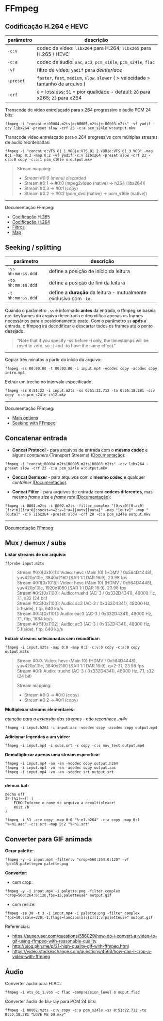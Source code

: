 # FFmpeg

## Codificação H.264 e HEVC

| parâmetro | descrição |
|--|--|
| `-c:v` | codec de vídeo: `libx264` para H.264; `libx265` para H.265 / HEVC |
| `-c:a` | codec de áudio: `aac`, `ac3`, `pcm_s16le`, `pcm_s24le`, `flac` |
| `-vf` | filtro de vídeo: `yadif` para *deinterlace* |
| `-preset` | `faster`, `fast`, `medium`, `slow`, `slower` ( > velocidade > tamanho de arquivo ) |
| `-crf` | `0` = lossless; `51` = pior qualidade - default: `28` para x265; `23` para x264 |

Transcode de vídeo entrelaçado para x.264 progressivo e áudio PCM 24 bits:
```
ffmpeg -i "concat:e:00004.m2ts|e:00005.m2ts|e:00003.m2ts" -vf yadif -c:v libx264 -preset slow -crf 23 -c:a pcm_s24le w:output.mkv
```

Transcode vídeo entrelaçado para x.264 progressivo com múltiplas streams de áudio reordenadas:
```
ffmpeg -i "concat:e:VTS_01_1.VOB|e:VTS_01_2.VOB|e:VTS_01_3.VOB" -map 0:1 -map 0:3 -map 0:2 -vf yadif -c:v libx264 -preset slow -crf 23 -c:a:0 copy -c:a:1 pcm_s16le x:output.mkv
```

> Stream mapping:
> + *Stream #0:0 (menu) discarded*
> + Stream #0:1 -> #0:0 (mpeg2video (native) -> h264 (libx264))
> + Stream #0:3 -> #0:1 (copy)
> + Stream #0:2 -> #0:2 (pcm_dvd (native) -> pcm_s16le (native))


---

Documentação FFmpeg:
+ [Codificação H.265](https://trac.ffmpeg.org/wiki/Encode/H.265)
+ [Codificação H.264](https://trac.ffmpeg.org/wiki/Encode/H.264)
+ [Filtros](https://ffmpeg.org/ffmpeg-filters.html)
+ [Map](https://trac.ffmpeg.org/wiki/Map)

## Seeking / splitting

| parâmetro | descrição |
|--|--|
| `-ss hh:mm:ss.ddd` | define a posição de início da leitura |
| `-to hh:mm:ss.ddd` | define a posição de fim da leitura |
| `-t hh:mm:ss.ddd` | define a **duração** da leitura - mutualmente exclusivo com `-to` |

Quando o parâmetro `-ss` é informado **antes** da entrada, o ffmpeg se baseia nos keyframes do arquivo de entrada e decodifica apenas os frames necessários para o posicionamento exato. Com o parâmetro `ss` **após** a entrada, o ffmpeg irá decodificar e descartar todos os frames até o ponto desejado.

> "Note that if you specify -ss before -i only, the timestamps will be reset to zero, so -t and -to have the same effect."

---

Copiar três minutos a partir do início do arquivo:
```
ffmpeg -ss 00:00:00 -t 00:03:00 -i input.mp4 -vcodec copy -acodec copy intro.mp4
```

Extrair um trecho no intervalo especificado:
```
ffmpeg -ss 0:51:22 -i input.m2ts -ss 0:51:22.712 -to 0:55:18.281 -c:v copy -c:a pcm_s24le ch12.mkv
```
---

Documentação FFmpeg:
+ [Main options](https://ffmpeg.org/ffmpeg.html#toc-Main-options)
+ [Seeking with FFmpeg](http://trac.ffmpeg.org/wiki/Seeking)



## Concatenar entrada

+ **Concat Protocol** - para arquivos de entrada com o **mesmo codec** e alguns *containers* (Transport Streams) [(Documentação)](https://trac.ffmpeg.org/wiki/Concatenate#protocol):
```
ffmpeg -i "concat:00004.m2ts|00005.m2ts|00003.m2ts" -c:v libx264 -preset slow -crf 23 -c:a pcm_s24le w:output.mkv
```


+ **Concat Demuxer** - para arquivos com o **mesmo codec** e qualquer *container* [(Documentação)](https://trac.ffmpeg.org/wiki/Concatenate).

+ **Concat Filter** - para arquivos de entrada com **codecs diferentes**, mas mesmo *frame size* e *frame rate* [(Documentação)](https://trac.ffmpeg.org/wiki/Concatenate#differentcodec):
```
ffmpeg -i 0001.m2ts -i 0002.m2ts -filter_complex "[0:v:0][0:a:0][1:v:0][1:a:0]concat=n=2:v=1:a=1[outv][outa]" -map "[outv]" -map "[outa]" -c:v libx264 -preset slow -crf 20 -c:a pcm_s24le output.mkv
```

---

[Documentação FFmpeg](https://trac.ffmpeg.org/wiki/Concatenate)

## Mux / demux / subs

**Listar streams de um arquivo:**

```
ffprobe input.m2ts
```
> Stream #0:0[0x1011]: Video: hevc (Main 10) (HDMV / 0x564D4448), yuv420p10le, 3840x2160 [SAR 1:1 DAR 16:9], 23.98 fps<br>
> Stream #0:1[0x1015]: Video: hevc (Main 10) (HDMV / 0x564D4448), yuv420p10le, 1920x1080 [SAR 1:1 DAR 16:9], 23.98 fps<br>
> Stream #0:2[0x1100]: Audio: truehd (AC-3 / 0x332D4341), 48000 Hz, 7.1, s32 (24 bit)<br>
> Stream #0:3[0x1100]: Audio: ac3 (AC-3 / 0x332D4341), 48000 Hz, 5.1(side), fltp, 640 kb/s<br>
> Stream #0:4[0x1101]: Audio: eac3 (AC-3 / 0x332D4341), 48000 Hz, 7.1, fltp, 1664 kb/s<br>
> Stream #0:5[0x1102]: Audio: ac3 (AC-3 / 0x332D4341), 48000 Hz, 5.1(side), fltp, 640 kb/s

**Extrair streams selecionadas sem recodificar:**

```
ffmpeg -i input.m2ts -map 0:0 -map 0:2 -c:v:0 copy -c:a:0 copy output.m2ts
```
> Stream #0:0: Video: hevc (Main 10) (HDMV / 0x564D4448), yuv420p10le, 3840x2160 [SAR 1:1 DAR 16:9], q=2-31, 23.98 fps<br>
> Stream #0:1: Audio: truehd (AC-3 / 0x332D4341), 48000 Hz, 7.1, s32 (24 bit)
>
> Stream mapping:
> + Stream #0:0 -> #0:0 (copy)
> + Stream #0:2 -> #0:1 (copy)

**Multiplexar streams elementares:**

*atenção para a extensão das streams - não reconhece .m4v*
```
ffmpeg -i input.h264 -i input.aac -vcodec copy -acodec copy output.mp4
```

**Adicionar legendas a um vídeo:**
```
ffmpeg -i input.mp4 -i subs.srt -c copy -c:s mov_text output.mp4
```

**Demultiplexar apenas uma stream específica:**
```
ffmpeg -i input.mp4 -an -sn -vcodec copy output.h264
ffmpeg -i input.mp4 -vn -sn -acodec copy output.aac
ffmpeg -i input.mp4 -vn -an -scodec srt output.srt
```

---

**demux.bat:**
```
@echo off
IF [%1]==[] (
	ECHO Informe o nome do arquivo a demultiplexar!
	exit /b
)

ffmpeg -i %1 -c:v copy -map 0:0 "%~n1.h264" -c:a copy -map 0:1 "%~n1.aac" -c:s srt -map 0:2 "%~n1.srt"
```

## Converter para GIF animada

**Gerar palette:**

```
ffmpeg -y -i input.mp4 -filter:v "crop=560:264:0:120" -vf fps=15,palettegen palette.png
```

**Converter:**

+ com crop:

```
ffmpeg -y -i input.mp4 -i palette.png -filter_complex "crop=560:264:0:120,fps=15,paletteuse" output.gif
```

+ com resize:

```
ffmpeg -ss 30 -t 3 -i input.mp4 -i palette.png -filter_complex
"fps=10,scale=320:-1:flags=lanczos[x];[x][1:v]paletteuse" output.gif
```

Referências:

+ https://superuser.com/questions/556029/how-do-i-convert-a-video-to-gif-using-ffmpeg-with-reasonable-quality
+ http://blog.pkh.me/p/21-high-quality-gif-with-ffmpeg.html
+ https://video.stackexchange.com/questions/4563/how-can-i-crop-a-video-with-ffmpeg

## Áudio

Converter áudio para FLAC:
```
ffmpeg -i vts_01_1.vob -c flac -compression_level 8 ouput.flac
```

Converter áudio de blu-ray para PCM 24 bits:
```
ffmpeg -i 00002.m2ts -c:v copy -c:a pcm_s24le -ss 0:51:22.712 -to 0:55:18.281 "LOVE ME DO.mkv"
```